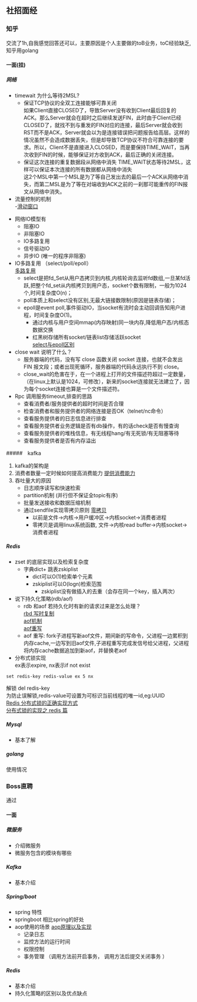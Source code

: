 ## 社招面经
### 知乎
交流了1h,自我感觉回答还可以，主要原因是个人主要做的toB业务，toC经验缺乏,知乎用golang
#### 一面(挂)
##### 网络
   + timewait 为什么等待2MSL?   
      - 保证TCP协议的全双工连接能够可靠关闭   
     如果Client直接CLOSED了，导致Server没有收到Client最后回复的ACK。那么Server就会在超时之后继续发送FIN，此时由于Client已经CLOSED了，就找不到与重发的FIN对应的连接，最后Server就会收到RST而不是ACK，Server就会以为是连接错误把问题报告给高层。这样的情况虽然不会造成数据丢失，但是却导致TCP协议不符合可靠连接的要求。所以，Client不是直接进入CLOSED，而是要保持TIME_WAIT，当再次收到FIN的时候，能够保证对方收到ACK，最后正确的关闭连接。
      - 保证这次连接的重复数据段从网络中消失
     TIME_WAIT状态等待2MSL，这样可以保证本次连接的所有数据都从网络中消失   
     这2个MSL中第一个MSL是为了等自己发出去的最后一个ACK从网络中消失，而第二MSL是为了等在对端收到ACK之前的一刹那可能重传的FIN报文从网络中消失。
   + 流量控制的机制   
     -[滑动窗口](https://zhuanlan.zhihu.com/p/133307545)
   - 网络IO模型有   
      - 阻塞IO
      - 非阻塞IO
      - IO多路复用
      - 信号驱动IO
      - 异步IO  (唯一的程序非阻塞)
   -  IO多路复用 （select/poll/epoll）  
   [多路复用](https://juejin.cn/post/6844904200141438984)  
      - select是把fd_Set从用户态拷贝到内核,内核轮询去监听fd数组,一旦某fd活跃,把整个fd_set从内核拷贝到用户态，socket个数有限制，一般为1024个,时间复杂度O(n)；   
      - poll本质上和select没有区别,无最大链接数限制(原因是链表存储)；  
      - epoll是event poll,事件驱动IO，当socket有流时会主动回调告知用户进程，时间复杂度O(1)。
         - 通过内核与用户空间mmap(内存映射)同一块内存,降低用户态/内核态数据交换
         - 红黑树存储所有socket/链表list存储活跃socket   
       [select与epoll区别](https://www.jianshu.com/p/430141f95ddb)
   -  close wait 说明了什么？  
      - 服务器端的代码，没有写 close 函数关闭 socket 连接，也就不会发出 FIN 报文段；或者出现死循环，服务器端的代码永远执行不到 close。  
      - close_wait的危害在于，在一个进程上打开的文件描述符超过一定数量，（在linux上默认是1024，可修改），新来的socket连接就无法建立了，因为每个socket连接也算是一个文件描述符。
   -  Rpc 调用服务timeout,排查的思路
      - 查看消费者/服务提供者的超时时间是否合理
      - 检查消费者和服务提供者的网络连接是否OK（telnet/nc命令）
      - 查看服务提供者的日志信息进行排查
      - 查看服务提供者业务逻辑是否有db操作，有的话check是否有慢查询
      - 查看服务提供者的堆栈信息，有无线程hang/有无死锁/有无阻塞等待
      - 查看服务提供者是否有内存溢出
      
#####　kafka
   1. kafka的架构是  
   2. 消费者数量一定时候如何提高消费能力 [提供消费能力](https://www.jianshu.com/p/4e00dff97f39)
   3. 吞吐量大的原因   
      - 日志顺序读写和快速检索  
      - partition机制 (并行但不保证全topic有序)  
      - 批量发送接收和数据压缩机制  
      - 通过sendfile实现零拷贝原则   [零拷贝](https://zhuanlan.zhihu.com/p/78335525)
         - 以前是文件->内核->用户缓冲区->内核socket->消费者进程  
         - 零拷贝是调用linux系统函数, 文件->内核read buffer->内核socket->消费者进程 
    

##### Redis
   * zset 的底层实现以及检索复杂度
      - 字典dict+ 跳表zskiplist
         - dict可以O(1)检索单个元素
         - zskiplist可以O(logn)检索范围 
            - zskiplist没有做插入的去重（会存在同一个key，插入两次）  
   * 说下持久化策略(rdb/aof)
      - rdb 和aof 若持久化时有新的请求过来是怎么处理？   
   [rbd 写时复制](https://blog.csdn.net/weixin_38405253/article/details/106416618)   
   [aof机制](https://redisbook.readthedocs.io/en/latest/internal/aof.html)   
   [aof重写](http://doc.redisfans.com/topic/persistence.html)
      - aof 重写: fork子进程写新aof文件，期间新的写命令，父进程一边累积到内存cache,一边写到旧aof文件,子进程重写完成发信号给父进程，父进程将内存cache数据追加到新aof，并替换老aof
   * 分布式锁实现   
ex表示expire, nx表示if not exist
```
set redis-key redis-value ex 5 nx      
```
解锁 del redis-key   
为防止误解锁,redis-value可设置为可标识当前线程的唯一id,eg:UUID   
[Redis 分布式锁的正确实现方式](https://mp.weixin.qq.com/s/qJK61ew0kCExvXrqb7-RSg)   
[分布式锁的实现之 redis 篇](https://xiaomi-info.github.io/2019/12/17/redis-distributed-lock/)
##### Mysql
- 基本了解   

##### golang
使用情况   
### Boss直聘
通过
#### 一面
##### 微服务
- 介绍微服务
- 微服务包含的模块有哪些

##### Kafka
- 基本介绍

##### Spring/boot
- spring 特性
- springboot 相比spring的好处
- aop使用的场景    [aop原理以及实现](https://blog.csdn.net/u010452388/article/details/80868392)
   - 记录日志
   - 监控方法的运行时间
   - 权限控制
   - 事务管理 （调用方法前开启事务， 调用方法后提交关闭事务 ）

##### Redis
- 基本介绍
- 持久化策略的区别以及优点缺点